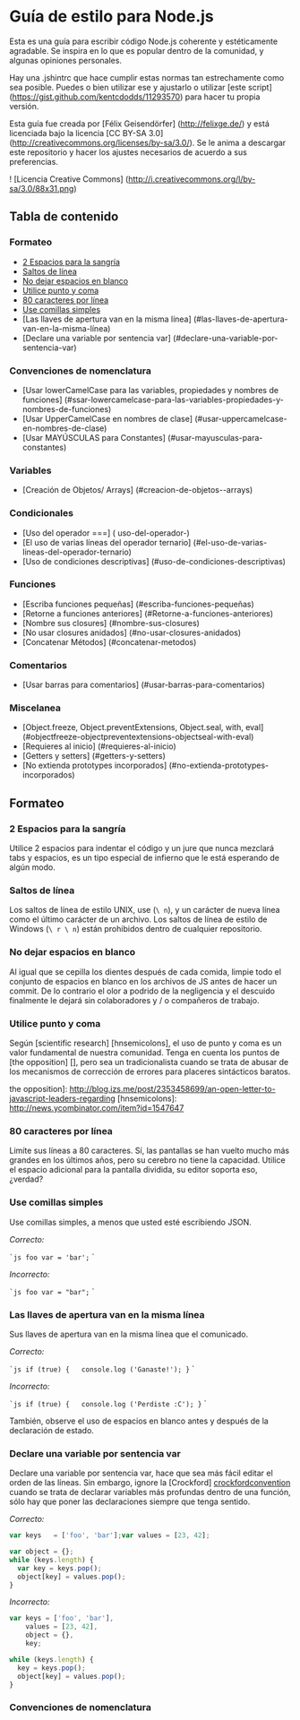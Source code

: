 # Guía de estilo para Node.js

Esta es una guía para escribir código Node.js coherente y estéticamente agradable.
Se inspira en lo que es popular dentro de la comunidad, y algunas
opiniones personales.

Hay una .jshintrc que hace cumplir estas normas tan estrechamente como sea posible. 
Puedes o bien utilizar ese y ajustarlo o utilizar [este script] (https://gist.github.com/kentcdodds/11293570) para hacer tu propia versión.

Esta guía fue creada por [Félix Geisendörfer] (http://felixge.de/) y está
licenciada bajo la licencia [CC BY-SA 3.0] (http://creativecommons.org/licenses/by-sa/3.0/). 
Se le anima a descargar este repositorio y hacer los ajustes necesarios de acuerdo a sus preferencias.

! [Licencia Creative Commons] (http://i.creativecommons.org/l/by-sa/3.0/88x31.png)

## Tabla de contenido

### Formateo
* [2 Espacios para la sangría](#2-espacios-para-la-sangría)
* [Saltos de línea](#saltos-de-línea)
* [No dejar espacios en blanco](#no-dejar-espacios-en-blanco)
* [Utilice punto y coma](#utilice-punto-y-coma)
* [80 caracteres por línea](#80-caracteres-por-línea)
* [Use comillas simples](#use-comillas-simples)
* [Las llaves de apertura van en la misma línea] (#las-llaves-de-apertura-van-en-la-misma-línea)
* [Declare una variable por sentencia var] (#declare-una-variable-por-sentencia-var)

### Convenciones de nomenclatura
* [Usar lowerCamelCase para las variables, propiedades y nombres de funciones] (#ssar-lowercamelcase-para-las-variables-propiedades-y-nombres-de-funciones)
* [Usar UpperCamelCase en nombres de clase] (#usar-uppercamelcase-en-nombres-de-clase)
* [Usar MAYÚSCULAS para Constantes] (#usar-mayusculas-para-constantes)

### Variables
* [Creación de Objetos/ Arrays] (#creacion-de-objetos--arrays)

### Condicionales
* [Uso del operador ===] ( uso-del-operador-)
* [El uso de varias líneas del operador ternario] (#el-uso-de-varias-lineas-del-operador-ternario)
* [Uso de condiciones descriptivas] (#uso-de-condiciones-descriptivas)

### Funciones
* [Escriba funciones pequeñas] (#escriba-funciones-pequeñas)
* [Retorne a funciones anteriores] (#Retorne-a-funciones-anteriores)
* [Nombre sus closures] (#nombre-sus-closures)
* [No usar closures anidados] (#no-usar-closures-anidados)
* [Concatenar Métodos] (#concatenar-metodos)

### Comentarios
* [Usar barras para comentarios] (#usar-barras-para-comentarios)

### Miscelanea
* [Object.freeze, Object.preventExtensions, Object.seal, with, eval] (#objectfreeze-objectpreventextensions-objectseal-with-eval)
* [Requieres al inicio] (#requieres-al-inicio)
* [Getters y setters] (#getters-y-setters)
* [No extienda prototypes incorporados] (#no-extienda-prototypes-incorporados)

## Formateo

### 2 Espacios para la sangría

Utilice 2 espacios para indentar el código y un jure que nunca mezclará tabs y
espacios, es un tipo especial de infierno que le está esperando de algún modo.

### Saltos de línea

Los saltos de línea de estilo UNIX, use (`\ n`), y un carácter de nueva línea como el último carácter de un archivo. 
Los saltos de línea de estilo de Windows (`\ r \ n`) están prohibidos dentro de cualquier repositorio.

### No dejar espacios en blanco

Al igual que se cepilla los dientes después de cada comida, limpie todo el conjunto de espacios en blanco en los archivos de JS antes de hacer un commit. De lo contrario el olor a podrido de la negligencia y el descuido finalmente le dejará sin colaboradores y / o compañeros de trabajo.

### Utilice punto y coma

Según [scientific research] [hnsemicolons], el uso de punto y coma es un valor fundamental de nuestra comunidad. 
Tenga en cuenta los puntos de [the opposition] [], pero sea un tradicionalista cuando se trata de abusar de los mecanismos de corrección de errores para
placeres sintácticos baratos.

the opposition]: http://blog.izs.me/post/2353458699/an-open-letter-to-javascript-leaders-regarding
[hnsemicolons]: http://news.ycombinator.com/item?id=1547647

### 80 caracteres por línea

Limíte sus líneas a 80 caracteres. Sí, las pantallas se han vuelto mucho más grandes en los últimos años, pero su cerebro no tiene la capacidad.
Utilice el espacio adicional para la pantalla dividida, su editor soporta eso, ¿verdad?

### Use comillas simples

Use comillas simples, a menos que usted esté escribiendo JSON.

*Correcto:*

`` `js
foo var = 'bar';
`` `

*Incorrecto:*

`` `js
foo var = "bar";
`` `
### Las llaves de apertura van en la misma línea

Sus llaves de apertura van en la misma línea que el comunicado.

*Correcto:*

`` `js
if (true) {
  console.log ('Ganaste!');
}
`` `

*Incorrecto:*

`` `js
if (true)
{
  console.log ('Perdiste :C');
}
`` `

También, observe el uso de espacios en blanco antes y después de la declaración de estado.

### Declare una variable por sentencia var

Declare una variable por sentencia var, hace que sea más fácil editar el orden de las líneas. 
Sin embargo, ignore la [Crockford] [crockfordconvention] cuando se trata de declarar variables más profundas dentro de una función, sólo hay que poner las declaraciones siempre que tenga sentido.

*Correcto:*

```js
var keys   = ['foo', 'bar'];var values = [23, 42];

var object = {};
while (keys.length) {
  var key = keys.pop();
  object[key] = values.pop();
}
```

*Incorrecto:*

```js
var keys = ['foo', 'bar'],
    values = [23, 42],
    object = {},
    key;

while (keys.length) {
  key = keys.pop();
  object[key] = values.pop();
}
```

[crockfordconvention]: http://javascript.crockford.com/code.html

### Convenciones de nomenclatura
